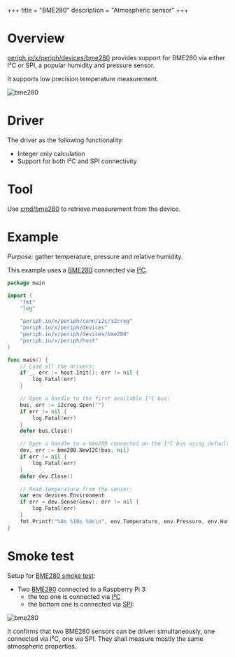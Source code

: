 +++
title = "BME280"
description = "Atmospheric sensor"
+++

# Overview

[periph.io/x/periph/devices/bme280](https://periph.io/x/periph/devices/bme280)
provides support for BME280 via either I²C or SPI, a popular humidity and
pressure sensor.

It supports low precision temperature measurement.

![bme280](/img/bme280.jpg)


# Driver

The driver as the following functionality:

- Integer only calculation
- Support for both I²C and SPI connectivity


# Tool

Use
[cmd/bme280](https://github.com/google/periph/blob/master/cmd/bme280/main.go) to
retrieve measurement from the device.


# Example

_Purpose:_ gather temperature, pressure and relative humidity.

This example uses a [BME280](https://periph.io/x/periph/devices/bme280)
connected via [I²C](https://periph.io/x/periph/conn/i2c).


~~~go
package main

import (
    "fmt"
    "log"

    "periph.io/x/periph/conn/i2c/i2creg"
    "periph.io/x/periph/devices"
    "periph.io/x/periph/devices/bme280"
    "periph.io/x/periph/host"
)

func main() {
    // Load all the drivers:
    if _, err := host.Init(); err != nil {
        log.Fatal(err)
    }

    // Open a handle to the first available I²C bus:
    bus, err := i2creg.Open("")
    if err != nil {
        log.Fatal(err)
    }
    defer bus.Close()

    // Open a handle to a bme280 connected on the I²C bus using default settings:
    dev, err := bme280.NewI2C(bus, nil)
    if err != nil {
        log.Fatal(err)
    }
    defer dev.Close()

    // Read temperature from the sensor:
    var env devices.Environment
    if err = dev.Sense(&env); err != nil {
        log.Fatal(err)
    }
    fmt.Printf("%8s %10s %9s\n", env.Temperature, env.Pressure, env.Humidity)
}
~~~


# Smoke test

Setup for [BME280 smoke
test](https://periph.io/x/periph/devices/bme280/bme280smoketest):

- Two [BME280](https://periph.io/x/periph/devices/bme280) connected to a
  Raspberry Pi 3:
  - the top one is connected via [I²C](https://periph.io/x/periph/conn/i2c)
  - the bottom one is connected via [SPI](https://periph.io/x/periph/conn/spi):

![bme280](/img/bme280-two.jpg)

It confirms that two BME280 sensors can be driven simultaneously, one
connected via I²C, one via SPI. They shall measure mostly the same atmospheric
properties.
